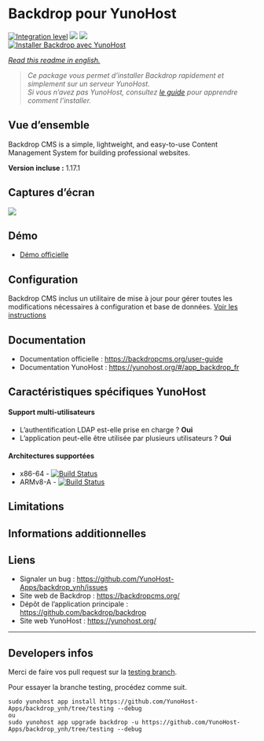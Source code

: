 # Backdrop pour YunoHost

[![Integration level](https://dash.yunohost.org/integration/backdrop.svg)](https://dash.yunohost.org/appci/app/backdrop) ![](https://ci-apps.yunohost.org/ci/badges/backdrop.status.svg) ![](https://ci-apps.yunohost.org/ci/badges/backdrop.maintain.svg)  
[![Installer Backdrop avec YunoHost](https://install-app.yunohost.org/install-with-yunohost.png)](https://install-app.yunohost.org/?app=backdrop)

*[Read this readme in english.](./README.md)* 

> *Ce package vous permet d’installer Backdrop rapidement et simplement sur un serveur YunoHost.  
Si vous n’avez pas YunoHost, consultez [le guide](https://yunohost.org/#/install) pour apprendre comment l’installer.*

## Vue d’ensemble

Backdrop CMS is a simple, lightweight, and easy-to-use Content Management System for building professional websites.

**Version incluse :** 1.17.1

## Captures d’écran

![](https://backdropcms.org/files/inline-images/Hello_world.png)

## Démo

* [Démo officielle](https://demo.yunohost.org/ttrss/)

## Configuration

Backdrop CMS inclus un utilitaire de mise à jour pour gérer toutes les modifications nécessaires à configuration et base de données. [Voir les instructions](https://backdropcms.org/upgrade)

## Documentation

* Documentation officielle : https://backdropcms.org/user-guide
* Documentation YunoHost : https://yunohost.org/#/app_backdrop_fr

## Caractéristiques spécifiques YunoHost

#### Support multi-utilisateurs

* L’authentification LDAP est-elle prise en charge ? **Oui**
* L’application peut-elle être utilisée par plusieurs utilisateurs ? **Oui**

#### Architectures supportées

* x86-64 - [![Build Status](https://ci-apps.yunohost.org/ci/logs/backdrop%20%28Apps%29.svg)](https://ci-apps.yunohost.org/ci/apps/backdrop/)
* ARMv8-A - [![Build Status](https://ci-apps-arm.yunohost.org/ci/logs/backdrop%20%28Apps%29.svg)](https://ci-apps-arm.yunohost.org/ci/apps/backdrop/)

## Limitations

## Informations additionnelles

## Liens

* Signaler un bug : https://github.com/YunoHost-Apps/backdrop_ynh/issues
* Site web de Backdrop : https://backdropcms.org/
* Dépôt de l’application principale : https://github.com/backdrop/backdrop
* Site web YunoHost : https://yunohost.org/

---

## Developers infos

Merci de faire vos pull request sur la [testing branch](https://github.com/YunoHost-Apps/backdrop_ynh/tree/testing).

Pour essayer la branche testing, procédez comme suit.
```
sudo yunohost app install https://github.com/YunoHost-Apps/backdrop_ynh/tree/testing --debug
ou
sudo yunohost app upgrade backdrop -u https://github.com/YunoHost-Apps/backdrop_ynh/tree/testing --debug
```
